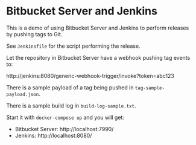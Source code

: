 # Bitbucket Server and Jenkins

This is a demo of using Bitbucket Server and Jenkins to perform releases by pushing tags to Git.

See `Jenkinsfile` for the script performing the release.

Let the repository in Bitbucket Server have a webhook pushing tag events to:

http://jenkins:8080/generic-webhook-trigger/invoke?token=abc123

There is a sample payload of a tag being pushed in `tag-sample-payload.json`.

There is a sample build log in `build-log-sample.txt`.

Start it with `docker-compose up` and you will get:

- Bitbucket Server: http://localhost:7990/
- Jenkins: http://localhost:8080/
